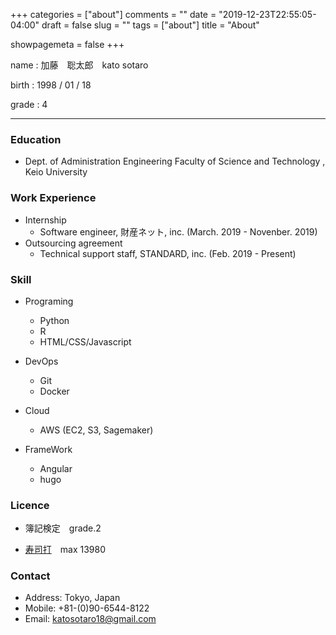 +++
categories = ["about"]
comments = ""
date = "2019-12-23T22:55:05-04:00"
draft = false
slug = ""
tags = ["about"]
title = "About"

showpagemeta = false
+++

name : 加藤　聡太郎　kato sotaro

birth : 1998 / 01 / 18

grade : 4

***
### Education
* Dept. of Administration Engineering Faculty of Science and Technology , Keio University
### Work Experience
* Internship
    * Software engineer, 財産ネット, inc. (March. 2019 - Novenber. 2019)
* Outsourcing agreement
    * Technical support staff, STANDARD, inc. (Feb. 2019 - Present)


### Skill
* Programing

    * Python
    * R
    * HTML/CSS/Javascript


* DevOps

    * Git
    * Docker
* Cloud
    * AWS (EC2, S3, Sagemaker)
    
* FrameWork
    * Angular
    * hugo

### Licence
* 簿記検定　grade.2

* [寿司打](http://typing.sakura.ne.jp/sushida/)　max 13980

### Contact

* Address: Tokyo, Japan
* Mobile: +81-(0)90-6544-8122
* Email: katosotaro18@gmail.com
